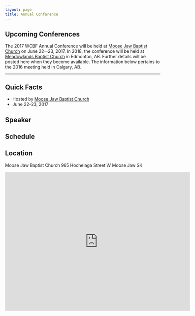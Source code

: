 ```yaml
---
layout: page
title: Annual Conference
---
```


## Upcoming Conferences

The 2017 WCBF Annual Conference will be held at [Moose Jaw Baptist Church](http://www.mjbaptist.com/) on June 22--23, 2017. In 2018, the conference will be held at [Meadowlands Baptist Church](http://www.meadowlandsbaptist.ca/) in Edmonton, AB. Further details will be posted here when they become available. The information below pertains to the 2016 meeting held in Calgary, AB.

-------------

## Quick Facts

* Hosted by [Moose Jaw Baptist Church](http://www.mjbaptist.com/)
* June 22&ndash;23, 2017

<!-- 
* **Please [RSVP](mailto:pastormichael@foundationbaptistchurch.com?subject=RSVP for WCBF Conference) if you plan to attend.**
* Download the [brochure]({{ '/assets/pdf/WCBF-Annual-Conference-2016.pdf' | prepend: site.baseurl }})
 -->

<!-- ## 2016 theme: The Supremacy of Christ

<blockquote>
	<p><strong><span>Colossians 1:15&ndash;18</span></strong> "He is the image of the invisible God, the firstborn of all creation. For by Him all things were created, both in the heavens and on the earth... all things were created by Him and for Him. And He is before all things, and by Him all things hold together. And He is the head of the body, the church, the firstborn from the dead, so that in all things He might have the preeminence."</p>
</blockquote>

For believers, one of our greatest joys is to grow in grace and in the knowledge of our Lord and Saviour, Jesus Christ. But sometimes we don’t slow down enough to even look at Christ. That’s why I chose this theme for our Conference.

Join us at Foundation of Calgary from June 23&ndash;24 to behold the beauty of our Lord in the book of Colossians. I’m confident your heart will be refreshed.

The Conference sessions and Friday supper are free, but please RSVP (via [email](mailto:pastormichael@foundationbaptistchurch.com?subject=RSVP for WCBF Conference) or phone, 403-251-5920) if you are planning to attend.

— Pastor Michael Miller
 -->
## Speaker 

<!-- Herb Hunter (BA, MDiv) was born and raised in New Brunswick. At five, Herb was born again.

In 2001 he accepted the call to pastor his home church, Fundamental Baptist, in Saint John, NB. Herb shepherded the flock there for 14 years.

He resigned the pastorate in 2015 to follow God’s direction to missions. Herb, Janet, and their four kids are on deputation with Baptist Mid Missions to serve in Knysna, South Africa in church planting, biblical counselling, and theological education. -->

## Schedule

<!-- **Thursday, June 23, 2016**

* 7:00 pm—Session 1

**Friday, June 24, 2016**

* 9:00 am—Session 2
* 10:00 am—Prayer Groups
* 10:45 am—Annual Meeting
* 11:30 am—Session 3
* 6:15 pm—Supper at Community Centre
* 7:15 pm—Session 4
 -->
## Location

Moose Jaw Baptist Church
965 Hochelaga Street W 
Moose Jaw SK

<p>
	<iframe src="https://www.google.com/maps/embed?pb=!1m14!1m8!1m3!1d10173.714939450589!2d-105.559354!3d50.395847!3m2!1i1024!2i768!4f13.1!3m3!1m2!1s0x531bdc10ed696e45%3A0x96f82d776f4a8a7!2s965+Hochelaga+St+W%2C+Moose+Jaw%2C+SK+S6H+2H7%2C+Canada!5e0!3m2!1sen!2sus!4v1496420143347" width="600" height="450" frameborder="0" style="border:0" allowfullscreen></iframe>
</p>

